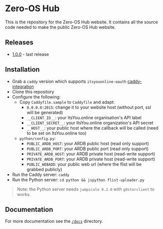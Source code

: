 # Zero-OS Hub

This is the repository for the Zero-OS Hub website. It contains all the source code needed to make the public Zero-OS Hub website.

## Releases
- [1.0.0](https://github.com/zero-os/0-hub/tree/1.0.0) - last release

## Installation
- Grab a `caddy` version which supports `itsyouonline-oauth` [caddy-integration](https://github.com/itsyouonline/caddy-integration)
- Clone this repository
- Configure the following:
  - Copy `Caddyfile.sample` to `Caddyfile` and adapt:
    - `0.0.0.0:2015`: change it to your website host (without port, ssl will be generated)
    - `__CLIENT_ID__`: your ItsYou.online organisation's API label
    - `__CLIENT_SECRET__`: your ItsYou.online organization's API secret
    - `__HOST__`: your public host where the callback will be called (need to be set on ItsYou.online too)
  - `python/config.py`:
    - `PUBLIC_ARDB_HOST`: your ARDB public host (read only support)
    - `PUBLIC_ARDB_PORT`: your ARDB public port (read only support)
    - `PRIVATE_ARDB_HOST`: your ARDB private host (read-write support)
    - `PRIVATE_ARDB_PORT`: your ARDB private host (read-write support)
    - `PUBLIC_WEBADD`: your public web url (where the flist will be grabbed publicly)
- Run the Caddy server: `caddy`
- Run the Python server: `cd python && jspython flist-uploader.py`

> Note: the Python server needs `jumpscale 8.2.0` with `g8storclient` to works.

## Documentation

For more documentation see the [`/docs`](/docs) directory.
